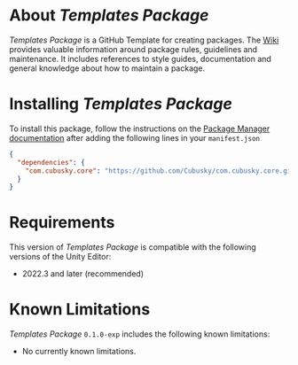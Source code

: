 # About _Templates Package_
_Templates Package_ is a GitHub Template for creating packages. The [Wiki](https://cubusky.github.io/com.cubusky.templates.package) provides valuable information around package rules, guidelines and maintenance. It includes references to style guides, documentation and general knowledge about how to maintain a package.

# Installing _Templates Package_
To install this package, follow the instructions on the [Package Manager documentation](https://docs.unity3d.com/Manual/upm-ui-giturl.html) after adding the following lines in your `manifest.json`
```json
{
  "dependencies": {
    "com.cubusky.core": "https://github.com/Cubusky/com.cubusky.core.git"
  }
}
```

# Requirements
This version of _Templates Package_ is compatible with the following versions of the Unity Editor:
- 2022.3 and later (recommended)

# Known Limitations
_Templates Package_ `0.1.0-exp` includes the following known limitations:
- No currently known limitations.
